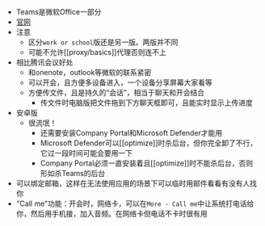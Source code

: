 - Teams是微软Office一部分
- [官网](https://www.microsoft.com/en-us/microsoft-teams/download-app#desktopAppDownloadregion)
- 注意
  - 区分`work or school`版还是另一版。两版并不同
  - 可能不允许[[proxy/basics]]代理否则连不上
- 相比腾讯会议好处
  - 和onenote，outlook等微软的联系紧密
  - 可以开会，且方便多设备进入，一个设备分享屏幕大家看等
  - 方便传文件，且是持久的“会话”，相当于聊天和开会结合
    - 传文件时电脑版把文件拖到下方聊天框即可，且能实时显示上传进度
- 安卓版
  - 很流氓！
    - 还需要安装Company Portal和Microsoft Defender才能用
    - Microsoft Defender可以[[optimize]]时杀后台，但你完全卸了不行，它过一段时间可能会要用一下
    - Company Portal必须一直安装着且[[optimize]]时不能杀后台，否则形如杀Teams的后台
- 可以绑定邮箱，这样在无法使用应用的场景下可以临时用邮件看看有没有人找你
- "Call me"功能：开会时，网络卡，可以在`More - Call me`中让系统打电话给你，然后用手机接，加入音频。在网络卡但电话不卡时很有用